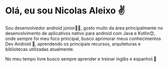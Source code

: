 # Olá, eu sou Nicolas Aleixo ✌️

Sou desenvolvedor android júnior👨‍💻, gosto muito da área principalmente no desenvolvimento de aplicativos nativo para android com Java e Kotlin😊, onde sempre foi meu foco principal, busco aprimorar meus conhecimentos Dev Android 🤘, aprendendo os principais recursos, arquiteturas e bibliotecas utilizadas atualmente.

No meu tempo livre busco sempre aprender e treinar inglês e espanhol.🚀
